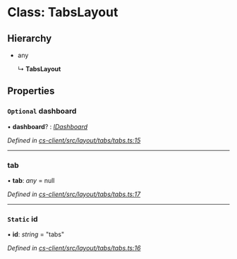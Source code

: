 # Class: TabsLayout

## Hierarchy

* any

  ↳ **TabsLayout**

## Properties

### `Optional` dashboard

• **dashboard**? : *[IDashboard](../interfaces/_cs_core_src_dashboard_dashboard_.idashboard.md)*

*Defined in [cs-client/src/layout/tabs/tabs.ts:15](https://github.com/TNOCS/csnext/blob/38d1409e/packages/cs-client/src/layout/tabs/tabs.ts#L15)*

___

###  tab

• **tab**: *any* =  null

*Defined in [cs-client/src/layout/tabs/tabs.ts:17](https://github.com/TNOCS/csnext/blob/38d1409e/packages/cs-client/src/layout/tabs/tabs.ts#L17)*

___

### `Static` id

▪ **id**: *string* = "tabs"

*Defined in [cs-client/src/layout/tabs/tabs.ts:16](https://github.com/TNOCS/csnext/blob/38d1409e/packages/cs-client/src/layout/tabs/tabs.ts#L16)*
